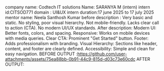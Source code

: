 company name: Codtech IT solutions 
Name: SARANYA M (intern)
intern id:CITSOD771
domain : UI&UX
intern duration:17 june 2025 to 17 july 2025
mentor name: Neela Santhosh Kumar
before description :
Very basic and static.
No styling, poor visual hierarchy.
Not mobile-friendly.
Lacks clear call to action (CTA).
No modern UI/UX standards.
After description:
Modern UI: Better fonts, colors, and spacing.
Responsive: Works on mobile devices with media queries.
Clear CTA: Prominent "Get Started" button.
Footer: Adds professionalism with branding.
Visual Hierarchy: Sections like header, content, and footer are clearly defined.
Accessibility: Simple and clean for easy navigation.
BEFORE OUTPUT :https://github.com/user-attachments/assets/75ea88bb-0b91-44c9-815d-d03c73e60cdc
AFTER OUTPUT:




